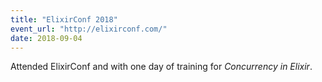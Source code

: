```yaml
---
title: "ElixirConf 2018"
event_url: "http://elixirconf.com/"
date: 2018-09-04
---
```


Attended ElixirConf and with one day of training for _Concurrency in Elixir_.

